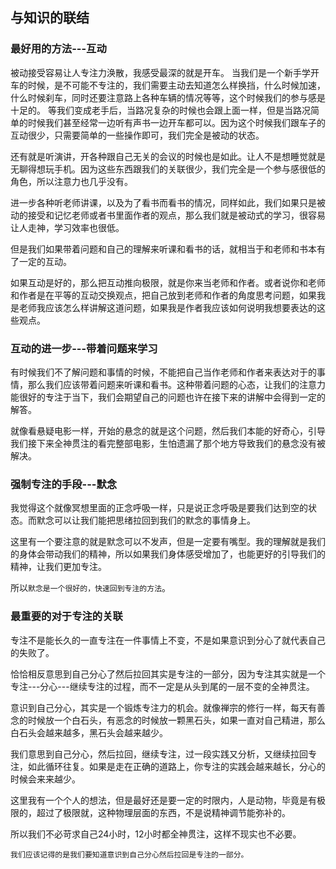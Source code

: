 ## 与知识的联结
### 最好用的方法---互动
被动接受容易让人专注力涣散，我感受最深的就是开车。
当我们是一个新手学开车的时候，是不可能不专注的，我们需要主动去知道怎么样换挡，什么时候加速，什么时候刹车，同时还要注意路上各种车辆的情况等等，这个时候我们的参与感是十足的。
等我们变成老手后，当路况复杂的时候也会跟上面一样，但是当路况简单的时候我们甚至经常一边听有声书一边开车都可以。因为这个时候我们跟车子的互动很少，只需要简单的一些操作即可，我们完全是被动的状态。

还有就是听演讲，开各种跟自己无关的会议的时候也是如此。让人不是想睡觉就是无聊得想玩手机。因为这些东西跟我们的关联很少，我们完全是一个参与感很低的角色，所以注意力也几乎没有。

进一步各种听老师讲课，以及为了看书而看书的情况，同样如此，我们如果只是被动的接受和记忆老师或者书里面作者的观点，那么我们就是被动式的学习，很容易让人走神，学习效率也很低。

但是我们如果带着问题和自己的理解来听课和看书的话，就相当于和老师和书本有了一定的互动。

如果互动是好的，那么把互动推向极限，就是你来当老师和作者。或者说你和老师和作者是在平等的互动交换观点，把自己放到老师和作者的角度思考问题，如果我是老师我应该怎么样讲解这道问题，如果我是作者我应该如何说明我想要表达的这些观点。

### 互动的进一步---带着问题来学习
有时候我们不了解问题和事情的时候，不能把自己当作老师和作者来表达对于的事情，那么我们应该带着问题来听课和看书。这种带着问题的心态，让我们的注意力能很好的专注于当下，我们会期望自己的问题也许在接下来的讲解中会得到一定的解答。

就像看悬疑电影一样，开始的悬念的就是这个问题，然后我们本能的好奇心，引导我们接下来全神贯注的看完整部电影，生怕遗漏了那个地方导致我们的悬念没有被解决。

### 强制专注的手段---默念
我觉得这个就像冥想里面的正念呼吸一样，只是说正念呼吸是要我们达到空的状态。而默念可以让我们能把思绪拉回到我们的默念的事情身上。

这里有一个要注意的就是默念可以不发声，但是一定要有嘴型。我的理解就是我们的身体会带动我们的精神，所以如果我们身体感受增加了，也能更好的引导我们的精神，让我们更加专注。

所以`默念是一个很好的，快速回到专注的方法`。

### 最重要的对于专注的关联
专注不是能长久的一直专注在一件事情上不变，不是如果意识到分心了就代表自己的失败了。

恰恰相反意思到自己分心了然后拉回其实是专注的一部分，因为专注其实就是一个专注---分心---继续专注的过程，而不一定是从头到尾的一层不变的全神贯注。

意识到自己分心，其实是一个锻炼专注力的机会。就像禅宗的修行一样，每天有善念的时候放一个白石头，有恶念的时候放一颗黑石头，如果一直对自己精进，那么白石头会越来越多，黑石头会越来越少。

我们意思到自己分心，然后拉回，继续专注，过一段实践又分析，又继续拉回专注，如此循环往复。如果是走在正确的道路上，你专注的实践会越来越长，分心的时候会来来越少。

这里我有一个个人的想法，但是最好还是要一定的时限内，人是动物，毕竟是有极限的，超过了极限就，这种物理层面的东西，不是说精神调节能弥补的。

所以我们不必苛求自己24小时，12小时都全神贯注，这样不现实也不必要。

`我们应该记得的是我们要知道意识到自己分心然后拉回是专注的一部分。`
